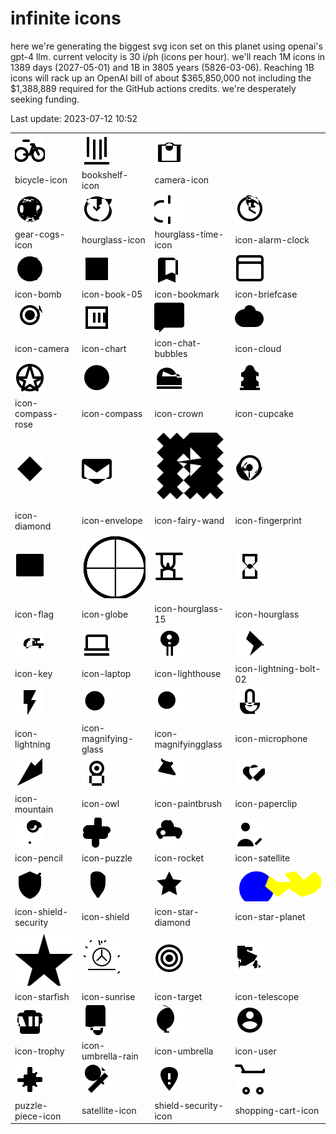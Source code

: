 # infinite icons

here we're generating the biggest svg icon set on this planet using openai's gpt-4 llm. current velocity is 30 i/ph (icons per hour). we'll reach 1M icons in 1389 days (2027-05-01) and 1B in 3805 years (5826-03-06). Reaching 1B icons will rack up an OpenAI bill of about $365,850,000 not including the $1,388,889 required for the GitHub actions credits. we're desperately seeking funding.

Last update: 2023-07-12 10:52

|  |  |  |  |
| ---- | ---- | ---- | ---- |
| ![bicycle-icon](icons/bicycle-icon.svg) | ![bookshelf-icon](icons/bookshelf-icon.svg) | ![camera-icon](icons/camera-icon.svg) 
| bicycle-icon | bookshelf-icon | camera-icon 
| ![gear-cogs-icon](icons/gear-cogs-icon.svg) | ![hourglass-icon](icons/hourglass-icon.svg) | ![hourglass-time-icon](icons/hourglass-time-icon.svg) | ![icon-alarm-clock](icons/icon-alarm-clock.svg) 
| gear-cogs-icon | hourglass-icon | hourglass-time-icon | icon-alarm-clock 
| ![icon-bomb](icons/icon-bomb.svg) | ![icon-book-05](icons/icon-book-05.svg) | ![icon-bookmark](icons/icon-bookmark.svg) | ![icon-briefcase](icons/icon-briefcase.svg) 
| icon-bomb | icon-book-05 | icon-bookmark | icon-briefcase 
| ![icon-camera](icons/icon-camera.svg) | ![icon-chart](icons/icon-chart.svg) | ![icon-chat-bubbles](icons/icon-chat-bubbles.svg) | ![icon-cloud](icons/icon-cloud.svg) 
| icon-camera | icon-chart | icon-chat-bubbles | icon-cloud 
| ![icon-compass-rose](icons/icon-compass-rose.svg) | ![icon-compass](icons/icon-compass.svg) | ![icon-crown](icons/icon-crown.svg) | ![icon-cupcake](icons/icon-cupcake.svg) 
| icon-compass-rose | icon-compass | icon-crown | icon-cupcake 
| ![icon-diamond](icons/icon-diamond.svg) | ![icon-envelope](icons/icon-envelope.svg) | ![icon-fairy-wand](icons/icon-fairy-wand.svg) | ![icon-fingerprint](icons/icon-fingerprint.svg) 
| icon-diamond | icon-envelope | icon-fairy-wand | icon-fingerprint 
| ![icon-flag](icons/icon-flag.svg) | ![icon-globe](icons/icon-globe.svg) | ![icon-hourglass-15](icons/icon-hourglass-15.svg) | ![icon-hourglass](icons/icon-hourglass.svg) 
| icon-flag | icon-globe | icon-hourglass-15 | icon-hourglass 
| ![icon-key](icons/icon-key.svg) | ![icon-laptop](icons/icon-laptop.svg) | ![icon-lighthouse](icons/icon-lighthouse.svg) | ![icon-lightning-bolt-02](icons/icon-lightning-bolt-02.svg) 
| icon-key | icon-laptop | icon-lighthouse | icon-lightning-bolt-02 
| ![icon-lightning](icons/icon-lightning.svg) | ![icon-magnifying-glass](icons/icon-magnifying-glass.svg) | ![icon-magnifyingglass](icons/icon-magnifyingglass.svg) | ![icon-microphone](icons/icon-microphone.svg) 
| icon-lightning | icon-magnifying-glass | icon-magnifyingglass | icon-microphone 
| ![icon-mountain](icons/icon-mountain.svg) | ![icon-owl](icons/icon-owl.svg) | ![icon-paintbrush](icons/icon-paintbrush.svg) | ![icon-paperclip](icons/icon-paperclip.svg) 
| icon-mountain | icon-owl | icon-paintbrush | icon-paperclip 
| ![icon-pencil](icons/icon-pencil.svg) | ![icon-puzzle](icons/icon-puzzle.svg) | ![icon-rocket](icons/icon-rocket.svg) | ![icon-satellite](icons/icon-satellite.svg) 
| icon-pencil | icon-puzzle | icon-rocket | icon-satellite 
| ![icon-shield-security](icons/icon-shield-security.svg) | ![icon-shield](icons/icon-shield.svg) | ![icon-star-diamond](icons/icon-star-diamond.svg) | ![icon-star-planet](icons/icon-star-planet.svg) 
| icon-shield-security | icon-shield | icon-star-diamond | icon-star-planet 
| ![icon-starfish](icons/icon-starfish.svg) | ![icon-sunrise](icons/icon-sunrise.svg) | ![icon-target](icons/icon-target.svg) | ![icon-telescope](icons/icon-telescope.svg) 
| icon-starfish | icon-sunrise | icon-target | icon-telescope 
| ![icon-trophy](icons/icon-trophy.svg) | ![icon-umbrella-rain](icons/icon-umbrella-rain.svg) | ![icon-umbrella](icons/icon-umbrella.svg) | ![icon-user](icons/icon-user.svg) 
| icon-trophy | icon-umbrella-rain | icon-umbrella | icon-user 
| ![puzzle-piece-icon](icons/puzzle-piece-icon.svg) | ![satellite-icon](icons/satellite-icon.svg) | ![shield-security-icon](icons/shield-security-icon.svg) | ![shopping-cart-icon](icons/shopping-cart-icon.svg) 
| puzzle-piece-icon | satellite-icon | shield-security-icon | shopping-cart-icon 

